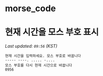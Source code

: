 # morse_code
# 현재 시간을 모스 부호 표시
<!-- MORSE_TIME_START -->
_Last updated: `09:56` (KST)_

```
현재 시간을 입력하세요. 모스 부호로 바꿉니다
----- ----. ..... -....
모스 부호를 다시 현재 시간으로 바꿉니다
0956
```
<!-- MORSE_TIME_END -->
